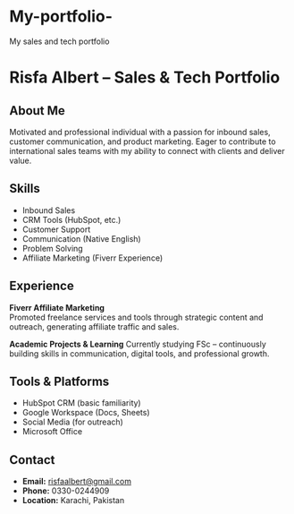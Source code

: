 # My-portfolio-
My sales and tech portfolio
# Risfa Albert – Sales & Tech Portfolio

## About Me
Motivated and professional individual with a passion for inbound sales, customer communication, and product marketing. Eager to contribute to international sales teams with my ability to connect with clients and deliver value.

## Skills
- Inbound Sales
- CRM Tools (HubSpot, etc.)
- Customer Support
- Communication (Native English)
- Problem Solving
- Affiliate Marketing (Fiverr Experience)

## Experience
**Fiverr Affiliate Marketing**  
Promoted freelance services and tools through strategic content and outreach, generating affiliate traffic and sales.

**Academic Projects & Learning**
Currently studying FSc – continuously building skills in communication, digital tools, and professional growth.

## Tools & Platforms
- HubSpot CRM (basic familiarity)
- Google Workspace (Docs, Sheets)
- Social Media (for outreach)
- Microsoft Office

## Contact
- **Email:** risfaalbert@gmail.com  
- **Phone:** 0330-0244909  
- **Location:** Karachi, Pakistan

